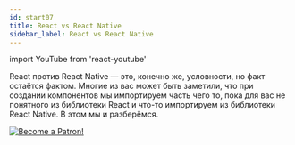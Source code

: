 ```yaml
---
id: start07
title: React vs React Native
sidebar_label: React vs React Native
---
```


import YouTube from 'react-youtube'

React против React Native — это, конечно же, условности, но факт остаётся фактом. Многие из вас может быть заметили, что при создании компонентов мы импортируем часть чего то, пока для вас не понятного из библиотеки React и что-то импортируем из библиотеки React Native. В этом мы и разберёмся.

<YouTube videoId='QdJGtUfkvfA' />

[![Become a Patron!](/img/logo/patreon.jpg)](https://www.patreon.com/bePatron?u=31769291)
